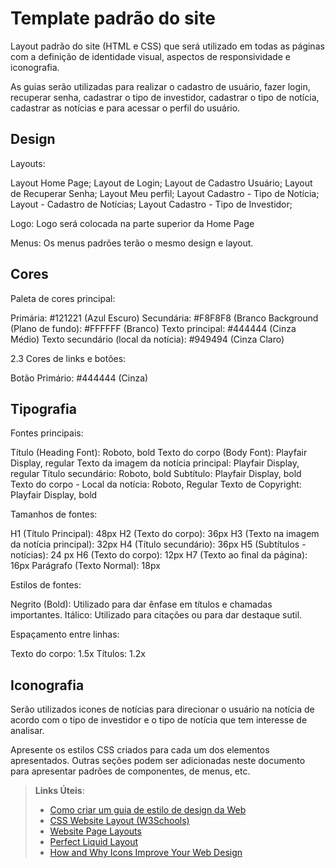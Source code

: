 # Template padrão do site

Layout padrão do site (HTML e CSS) que será utilizado em todas as páginas com a definição de identidade visual, aspectos de responsividade e iconografia.

As guias serão utilizadas para realizar o cadastro de usuário, fazer login, recuperar senha, cadastrar o tipo de investidor, cadastrar o tipo de notícia, cadastrar as notícias e para acessar o perfil do usuário.

## Design

Layouts:

Layout Home Page; 
Layout de Login; 
Layout de Cadastro Usuário; 
Layout de Recuperar Senha; 
Layout Meu perfil; 
Layout Cadastro - Tipo de Notícia; 
Layout - Cadastro de Notícias; 
Layout Cadastro - Tipo de Investidor; 

Logo:
Logo será colocada na parte superior da Home Page

Menus:
Os menus padrões terão o mesmo design e layout.

## Cores

Paleta de cores principal:

Primária: #121221 (Azul Escuro)
Secundária: #F8F8F8 (Branco
Background (Plano de fundo): #FFFFFF (Branco)
Texto principal: #444444 (Cinza Médio)
Texto secundário (local da notícia): #949494 (Cinza Claro)

2.3 Cores de links e botões:

Botão Primário: #444444 (Cinza)


## Tipografia

Fontes principais:

Título (Heading Font): Roboto, bold
Texto do corpo (Body Font): Playfair Display, regular
Texto da imagem da notícia principal: Playfair Display, regular
Título secundário: Roboto, bold
Subtítulo: Playfair Display, bold
Texto do corpo - Local da notícia: Roboto, Regular
Texto de Copyright: Playfair Display, bold


Tamanhos de fontes:

H1 (Título Principal): 48px
H2 (Texto do corpo): 36px
H3 (Texto na imagem da notícia principal): 32px
H4 (Título secundário): 36px
H5 (Subtítulos - notícias): 24 px
H6 (Texto do corpo): 12px
H7 (Texto ao final da página): 16px
Parágrafo (Texto Normal): 18px

Estilos de fontes:

Negrito (Bold): Utilizado para dar ênfase em títulos e chamadas importantes.
Itálico: Utilizado para citações ou para dar destaque sutil.

Espaçamento entre linhas:

Texto do corpo: 1.5x
Títulos: 1.2x


## Iconografia

Serão utilizados icones de notícias para direcionar o usuário na notícia de acordo com o tipo de investidor e o tipo de notícia que tem interesse de analisar.

Apresente os estilos CSS criados para cada um dos elementos apresentados.
Outras seções podem ser adicionadas neste documento para apresentar padrões de componentes, de menus, etc.


> **Links Úteis**:
>
> -  [Como criar um guia de estilo de design da Web](https://edrodrigues.com.br/blog/como-criar-um-guia-de-estilo-de-design-da-web/#)
> - [CSS Website Layout (W3Schools)](https://www.w3schools.com/css/css_website_layout.asp)
> - [Website Page Layouts](http://www.cellbiol.com/bioinformatics_web_development/chapter-3-your-first-web-page-learning-html-and-css/website-page-layouts/)
> - [Perfect Liquid Layout](https://matthewjamestaylor.com/perfect-liquid-layouts)
> - [How and Why Icons Improve Your Web Design](https://usabilla.com/blog/how-and-why-icons-improve-you-web-design/)
